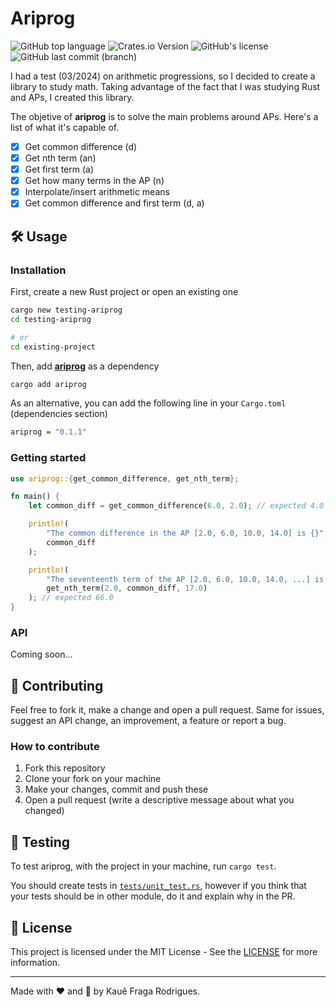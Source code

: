 # Ariprog

![GitHub top language](https://img.shields.io/github/languages/top/kauefraga/ariprog)
![Crates.io Version](https://img.shields.io/crates/v/ariprog)
![GitHub's license](https://img.shields.io/github/license/kauefraga/ariprog)
![GitHub last commit (branch)](https://img.shields.io/github/last-commit/kauefraga/ariprog/main)

I had a test (03/2024) on arithmetic progressions, so I decided to create a library to study math. Taking advantage of the fact that I was studying Rust and APs, I created this library.

The objetive of **ariprog** is to solve the main problems around APs. Here's a list of what it's capable of.

- [x] Get common difference (d)
- [x] Get nth term (an)
- [x] Get first term (a)
- [x] Get how many terms in the AP (n)
- [x] Interpolate/insert arithmetic means
- [x] Get common difference and first term (d, a)

## 🛠 Usage

### Installation

First, create a new Rust project or open an existing one

```bash
cargo new testing-ariprog
cd testing-ariprog

# or
cd existing-project
```

Then, add [**ariprog**](https://crates.io/crates/ariprog) as a dependency

```bash
cargo add ariprog
```

As an alternative, you can add the following line in your `Cargo.toml` (dependencies section)

```bash
ariprog = "0.1.1"
```

### Getting started

```rust
use ariprog::{get_common_difference, get_nth_term};

fn main() {
    let common_diff = get_common_difference(6.0, 2.0); // expected 4.0

    println!(
        "The common difference in the AP [2.0, 6.0, 10.0, 14.0] is {}",
        common_diff
    );

    println!(
        "The seventeenth term of the AP [2.0, 6.0, 10.0, 14.0, ...] is {}",
        get_nth_term(2.0, common_diff, 17.0)
    ); // expected 66.0
}
```

### API

Coming soon...

## 💖 Contributing

Feel free to fork it, make a change and open a pull request. Same for issues, suggest an API change, an improvement, a feature or report a bug.

### How to contribute

1. Fork this repository
2. Clone your fork on your machine
3. Make your changes, commit and push these
4. Open a pull request (write a descriptive message about what you changed)

## 🧪 Testing

To test ariprog, with the project in your machine, run `cargo test`.

You should create tests in [`tests/unit_test.rs`](tests/unit_test.rs), however if you think that your tests should be in other module, do it and explain why in the PR.

## 📝 License

This project is licensed under the MIT License - See the [LICENSE](https://github.com/kauefraga/ariprog/blob/main/LICENSE) for more information.

---

Made with ❤ and 🦀 by Kauê Fraga Rodrigues.
